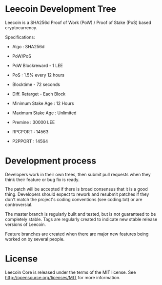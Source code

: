
Leecoin Development Tree
===========================
Leecoin is a SHA256d Proof of Work (PoW) / Proof of Stake (PoS) based cryptocurrency.

Specifications:

- Algo : SHA256d

- PoW/PoS

- PoW Blockreward - 1 LEE

- PoS : 1.5% every 12 hours

- Blocktime - 72 seconds

- Diff. Retarget - Each Block

- Minimum Stake Age : 12 Hours

- Maximum Stake Age : Unlimited

- Premine : 30000 LEE

- RPCPORT : 14563

- P2PPORT : 14564




Development process
===========================

Developers work in their own trees, then submit pull requests when
they think their feature or bug fix is ready.

The patch will be accepted if there is broad consensus that it is a
good thing.  Developers should expect to rework and resubmit patches
if they don't match the project's coding conventions (see coding.txt)
or are controversial.

The master branch is regularly built and tested, but is not guaranteed
to be completely stable. Tags are regularly created to indicate new
stable release versions of Leecoin.

Feature branches are created when there are major new features being
worked on by several people.


License
===========================
Leecoin Core is released under the terms of the MIT license. See http://opensource.org/licenses/MIT for more information.
